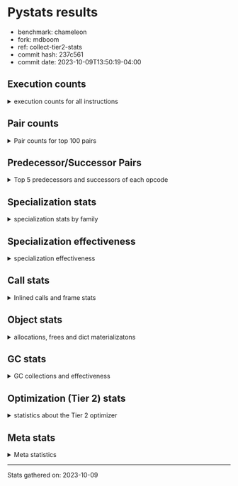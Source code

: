 
# Pystats results

- benchmark: chameleon
- fork: mdboom
- ref: collect-tier2-stats
- commit hash: 237c561
- commit date: 2023-10-09T13:50:19-04:00

## Execution counts

<details>
<summary> execution counts for all instructions </summary>

|Name | Count | Self | Cumulative | Miss ratio | 
|---|---:|---:|---:|---:|
| LOAD_FAST | 125,317,640 | 22.0% | 22.0% |  |
| LOAD_CONST | 60,977,340 | 10.7% | 32.7% |  |
| STORE_FAST | 53,539,220 | 9.4% | 42.1% |  |
| IS_OP | 34,323,360 | 6.0% | 48.1% |  |
| LOAD_GLOBAL_BUILTIN | 32,644,860 | 5.7% | 53.8% |  |
| PUSH_NULL | 30,487,640 | 5.3% | 59.2% |  |
| LOAD_GLOBAL_MODULE | 28,334,020 | 5.0% | 64.1% |  |
| POP_JUMP_IF_FALSE | 27,123,900 | 4.8% | 68.9% |  |
| POP_TOP | 17,284,860 | 3.0% | 71.9% |  |
| CALL_BUILTIN_O | 17,281,440 | 3.0% | 75.0% |  |
| LOAD_FAST_LOAD_FAST | 13,926,240 | 2.4% | 77.4% |  |
| RESUME_CHECK | 13,207,260 | 2.3% | 79.7% |  |
| RETURN_VALUE | 12,965,340 | 2.3% | 82.0% |  |
| POP_JUMP_IF_TRUE | 9,840,480 | 1.7% | 83.7% |  |
| CALL_METHOD_DESCRIPTOR_FAST | 7,831,580 | 1.4% | 85.1% | 100.0% |
| LOAD_ATTR_CLASS | 7,682,880 | 1.3% | 86.4% |  |
| POP_JUMP_IF_NONE | 7,441,920 | 1.3% | 87.7% |  |
| CALL_BOUND_METHOD_EXACT_ARGS | 5,281,440 | 0.9% | 88.7% |  |
| CALL_PY_EXACT_ARGS | 5,040,960 | 0.9% | 89.6% |  |
| COPY_FREE_VARS | 4,800,540 | 0.8% | 90.4% |  |
| POP_JUMP_IF_NOT_NONE | 4,800,480 | 0.8% | 91.2% |  |
| TO_BOOL_BOOL | 4,800,480 | 0.8% | 92.1% |  |
| CALL_STR_1 | 4,800,000 | 0.8% | 92.9% |  |
| CALL_TYPE_1 | 4,800,000 | 0.8% | 93.8% |  |
| CALL | 3,123,600 | 0.5% | 94.3% |  |
| STORE_SUBSCR | 3,122,280 | 0.5% | 94.9% |  |
| JUMP_FORWARD | 2,880,960 | 0.5% | 95.4% |  |
| NOP | 2,641,500 | 0.5% | 95.8% |  |
| DELETE_SUBSCR | 2,640,480 | 0.5% | 96.3% |  |
| ENTER_EXECUTOR | 2,640,160 | 0.5% | 96.8% |  |
| COMPARE_OP_INT | 2,640,060 | 0.5% | 97.2% |  |
| BINARY_OP_SUBTRACT_INT | 2,640,000 | 0.5% | 97.7% |  |
| BINARY_OP | 2,400,620 | 0.4% | 98.1% |  |
| LOAD_DEREF | 2,400,120 | 0.4% | 98.5% |  |
| BINARY_OP_ADD_INT | 2,400,000 | 0.4% | 98.9% |  |
| BINARY_OP_ADD_UNICODE | 2,400,000 | 0.4% | 99.4% |  |
| CALL_BUILTIN_FAST | 723,840 | 0.1% | 99.5% |  |
| INTERPRETER_EXIT | 482,880 | 0.1% | 99.6% |  |
| STORE_ATTR_SLOT | 481,920 | 0.1% | 99.7% |  |
| RETURN_CONST | 241,920 | 0.0% | 99.7% |  |
| BUILD_TUPLE | 241,440 | 0.0% | 99.7% |  |
| CALL_BUILTIN_CLASS | 241,020 | 0.0% | 99.8% |  |
| EXTENDED_ARG | 240,640 | 0.0% | 99.8% |  |
| FOR_ITER_LIST | 240,640 | 0.0% | 99.9% |  |
| GET_ITER | 240,540 | 0.0% | 99.9% |  |
| CALL_LEN | 240,480 | 0.0% | 100.0% |  |
| UNPACK_SEQUENCE_TWO_TUPLE | 240,480 | 0.0% | 100.0% |  |
| LOAD_ATTR | 5,260 | 0.0% | 100.0% |  |
| BUILD_MAP | 1,920 | 0.0% | 100.0% |  |
| BINARY_SUBSCR_GETITEM | 1,920 | 0.0% | 100.0% |  |
| MAKE_CELL | 1,440 | 0.0% | 100.0% |  |
| STORE_DEREF | 1,440 | 0.0% | 100.0% |  |
| CALL_FUNCTION_EX | 1,020 | 0.0% | 100.0% |  |
| MAKE_FUNCTION | 960 | 0.0% | 100.0% |  |
| DICT_MERGE | 960 | 0.0% | 100.0% |  |
| SET_FUNCTION_ATTRIBUTE | 960 | 0.0% | 100.0% |  |
| LOAD_ATTR_METHOD_NO_DICT | 960 | 0.0% | 100.0% |  |
| LOAD_ATTR_NONDESCRIPTOR_WITH_VALUES | 960 | 0.0% | 100.0% |  |
| CALL_KW | 480 | 0.0% | 100.0% |  |
| CONTAINS_OP | 480 | 0.0% | 100.0% |  |
| BINARY_SUBSCR_DICT | 480 | 0.0% | 100.0% |  |
| CALL_PY_WITH_DEFAULTS | 480 | 0.0% | 100.0% |  |
| LOAD_ATTR_INSTANCE_VALUE | 480 | 0.0% | 100.0% |  |
| LOAD_ATTR_METHOD_WITH_VALUES | 480 | 0.0% | 100.0% |  |
| LOAD_SUPER_ATTR_ATTR | 480 | 0.0% | 100.0% |  |
| STORE_SUBSCR_DICT | 480 | 0.0% | 100.0% |  |
| JUMP_BACKWARD | 360 | 0.0% | 100.0% |  |
| FOR_ITER_RANGE | 220 | 0.0% | 100.0% |  |
| LOAD_ATTR_MODULE | 100 | 0.0% | 100.0% |  |
| LOAD_GLOBAL | 80 | 0.0% | 100.0% |  |
| BINARY_OP_SUBTRACT_FLOAT | 60 | 0.0% | 100.0% |  |
| COMPARE_OP | 20 | 0.0% | 100.0% |  |


</details>

## Pair counts

<details>
<summary> Pair counts for top 100 pairs </summary>

|Pair | Count | Self | Cumulative | 
|---|---:|---:|---:|
| STORE_FAST LOAD_FAST | 42,491,960 | 7.5% | 7.5% |
| LOAD_FAST PUSH_NULL | 27,606,080 | 4.8% | 12.3% |
| IS_OP POP_JUMP_IF_FALSE | 22,323,360 | 3.9% | 16.2% |
| POP_JUMP_IF_FALSE LOAD_FAST | 22,323,360 | 3.9% | 20.1% |
| PUSH_NULL LOAD_CONST | 20,647,200 | 3.6% | 23.7% |
| CALL_BUILTIN_O POP_TOP | 17,280,960 | 3.0% | 26.8% |
| LOAD_FAST LOAD_CONST | 15,603,900 | 2.7% | 29.5% |
| LOAD_FAST LOAD_GLOBAL_BUILTIN | 14,400,000 | 2.5% | 32.0% |
| LOAD_GLOBAL_BUILTIN IS_OP | 14,400,000 | 2.5% | 34.6% |
| LOAD_FAST RETURN_VALUE | 12,482,940 | 2.2% | 36.8% |
| LOAD_CONST CALL_BUILTIN_O | 12,480,960 | 2.2% | 38.9% |
| LOAD_CONST LOAD_CONST | 12,000,480 | 2.1% | 41.1% |
| LOAD_FAST LOAD_GLOBAL_MODULE | 10,323,360 | 1.8% | 42.9% |
| LOAD_GLOBAL_MODULE IS_OP | 10,323,360 | 1.8% | 44.7% |
| LOAD_GLOBAL_BUILTIN LOAD_FAST | 10,321,500 | 1.8% | 46.5% |
| POP_TOP LOAD_FAST | 9,842,400 | 1.7% | 48.2% |
| PUSH_NULL LOAD_FAST | 9,600,060 | 1.7% | 49.9% |
| CALL_METHOD_DESCRIPTOR_FAST STORE_FAST | 7,683,840 | 1.3% | 51.2% |
| LOAD_FAST_LOAD_FAST LOAD_GLOBAL_MODULE | 7,682,880 | 1.3% | 52.6% |
| LOAD_ATTR_CLASS LOAD_FAST_LOAD_FAST | 7,682,880 | 1.3% | 53.9% |
| LOAD_GLOBAL_BUILTIN LOAD_ATTR_CLASS | 7,682,880 | 1.3% | 55.3% |
| LOAD_GLOBAL_MODULE CALL_METHOD_DESCRIPTOR_FAST | 7,682,880 | 1.3% | 56.6% |
| RESUME_CHECK LOAD_GLOBAL_BUILTIN | 7,682,880 | 1.3% | 58.0% |
| STORE_FAST LOAD_CONST | 7,681,920 | 1.3% | 59.3% |
| LOAD_GLOBAL_MODULE STORE_FAST | 7,442,400 | 1.3% | 60.6% |
| LOAD_FAST POP_JUMP_IF_NONE | 7,441,920 | 1.3% | 61.9% |
| RETURN_VALUE STORE_FAST | 7,200,960 | 1.3% | 63.2% |
| IS_OP POP_JUMP_IF_TRUE | 7,200,000 | 1.3% | 64.5% |
| POP_JUMP_IF_TRUE LOAD_FAST | 7,199,520 | 1.3% | 65.7% |
| LOAD_CONST CALL_BOUND_METHOD_EXACT_ARGS | 5,281,440 | 0.9% | 66.7% |
| CALL_BOUND_METHOD_EXACT_ARGS RESUME_CHECK | 5,281,440 | 0.9% | 67.6% |
| RESUME_CHECK LOAD_FAST | 5,042,880 | 0.9% | 68.5% |
| LOAD_CONST STORE_FAST | 5,041,920 | 0.9% | 69.3% |
| LOAD_FAST LOAD_FAST | 5,041,920 | 0.9% | 70.2% |
| POP_TOP LOAD_GLOBAL_MODULE | 5,041,440 | 0.9% | 71.1% |
| COPY_FREE_VARS RESUME_CHECK | 4,800,540 | 0.8% | 72.0% |
| LOAD_FAST POP_JUMP_IF_NOT_NONE | 4,800,480 | 0.8% | 72.8% |
| POP_JUMP_IF_NONE LOAD_FAST | 4,800,480 | 0.8% | 73.6% |
| POP_JUMP_IF_FALSE LOAD_GLOBAL_BUILTIN | 4,800,040 | 0.8% | 74.5% |
| IS_OP STORE_FAST | 4,800,000 | 0.8% | 75.3% |
| LOAD_FAST STORE_FAST | 4,800,000 | 0.8% | 76.2% |
| LOAD_FAST CALL_TYPE_1 | 4,800,000 | 0.8% | 77.0% |
| LOAD_FAST TO_BOOL_BOOL | 4,800,000 | 0.8% | 77.9% |
| LOAD_FAST_LOAD_FAST IS_OP | 4,800,000 | 0.8% | 78.7% |
| POP_JUMP_IF_NOT_NONE LOAD_FAST_LOAD_FAST | 4,800,000 | 0.8% | 79.5% |
| CALL_PY_EXACT_ARGS COPY_FREE_VARS | 4,800,000 | 0.8% | 80.4% |
| CALL_TYPE_1 STORE_FAST | 4,800,000 | 0.8% | 81.2% |
| TO_BOOL_BOOL POP_JUMP_IF_FALSE | 4,800,000 | 0.8% | 82.1% |
| LOAD_CONST LOAD_FAST | 2,882,880 | 0.5% | 82.6% |
| STORE_SUBSCR LOAD_FAST | 2,880,960 | 0.5% | 83.1% |
| LOAD_CONST STORE_SUBSCR | 2,880,960 | 0.5% | 83.6% |
| STORE_FAST LOAD_GLOBAL_MODULE | 2,642,400 | 0.5% | 84.0% |
| LOAD_CONST LOAD_GLOBAL_MODULE | 2,641,440 | 0.5% | 84.5% |
| LOAD_FAST CALL | 2,640,980 | 0.5% | 85.0% |
| DELETE_SUBSCR JUMP_FORWARD | 2,640,480 | 0.5% | 85.4% |
| RETURN_VALUE LOAD_CONST | 2,640,480 | 0.5% | 85.9% |
| JUMP_FORWARD LOAD_FAST | 2,640,480 | 0.5% | 86.4% |
| LOAD_CONST DELETE_SUBSCR | 2,640,480 | 0.5% | 86.8% |
| LOAD_CONST COMPARE_OP_INT | 2,640,040 | 0.5% | 87.3% |
| LOAD_CONST BINARY_OP_SUBTRACT_INT | 2,640,000 | 0.5% | 87.7% |
| LOAD_CONST CALL_PY_EXACT_ARGS | 2,640,000 | 0.5% | 88.2% |
| BINARY_OP_SUBTRACT_INT STORE_FAST | 2,640,000 | 0.5% | 88.7% |
| COMPARE_OP_INT POP_JUMP_IF_TRUE | 2,640,000 | 0.5% | 89.1% |
| LOAD_FAST CALL_BUILTIN_O | 2,400,480 | 0.4% | 89.6% |
| NOP LOAD_DEREF | 2,400,060 | 0.4% | 90.0% |
| LOAD_DEREF PUSH_NULL | 2,400,060 | 0.4% | 90.4% |
| LOAD_FAST BINARY_OP | 2,400,020 | 0.4% | 90.8% |
| RETURN_VALUE CALL_STR_1 | 2,400,000 | 0.4% | 91.2% |
| BINARY_OP CALL_BUILTIN_O | 2,400,000 | 0.4% | 91.7% |
| CALL LOAD_CONST | 2,400,000 | 0.4% | 92.1% |
| LOAD_CONST IS_OP | 2,400,000 | 0.4% | 92.5% |
| LOAD_CONST BINARY_OP_ADD_INT | 2,400,000 | 0.4% | 92.9% |
| LOAD_CONST LOAD_GLOBAL_BUILTIN | 2,400,000 | 0.4% | 93.3% |
| LOAD_FAST IS_OP | 2,400,000 | 0.4% | 93.8% |
| LOAD_FAST CALL_STR_1 | 2,400,000 | 0.4% | 94.2% |
| POP_JUMP_IF_NONE NOP | 2,400,000 | 0.4% | 94.6% |
| POP_JUMP_IF_TRUE LOAD_GLOBAL_BUILTIN | 2,400,000 | 0.4% | 95.0% |
| BINARY_OP_ADD_INT STORE_FAST | 2,400,000 | 0.4% | 95.5% |
| BINARY_OP_ADD_UNICODE STORE_FAST | 2,400,000 | 0.4% | 95.9% |
| CALL_STR_1 STORE_FAST | 2,400,000 | 0.4% | 96.3% |
| CALL_STR_1 BINARY_OP_ADD_UNICODE | 2,400,000 | 0.4% | 96.7% |
| LOAD_GLOBAL_MODULE CALL_PY_EXACT_ARGS | 2,400,000 | 0.4% | 97.1% |
| ENTER_EXECUTOR RESUME_CHECK | 2,399,520 | 0.4% | 97.6% |
| POP_TOP ENTER_EXECUTOR | 2,160,300 | 0.4% | 97.9% |
| CACHE RESUME_CHECK | 482,400 | 0.1% | 98.0% |
| CALL_BUILTIN_FAST STORE_FAST | 481,440 | 0.1% | 98.1% |
| LOAD_FAST_LOAD_FAST STORE_ATTR_SLOT | 480,960 | 0.1% | 98.2% |
| STORE_FAST LOAD_GLOBAL_BUILTIN | 480,960 | 0.1% | 98.3% |
| RETURN_VALUE PUSH_NULL | 480,480 | 0.1% | 98.4% |
| RETURN_VALUE INTERPRETER_EXIT | 241,920 | 0.0% | 98.4% |
| LOAD_FAST CALL_BUILTIN_FAST | 241,440 | 0.0% | 98.4% |
| RETURN_CONST INTERPRETER_EXIT | 240,960 | 0.0% | 98.5% |
| CALL_PY_EXACT_ARGS RESUME_CHECK | 240,960 | 0.0% | 98.5% |
| LOAD_GLOBAL_MODULE LOAD_FAST_LOAD_FAST | 240,960 | 0.0% | 98.6% |
| LOAD_GLOBAL_MODULE CALL_BUILTIN_FAST | 240,960 | 0.0% | 98.6% |
| STORE_ATTR_SLOT RETURN_CONST | 240,960 | 0.0% | 98.7% |
| CALL STORE_FAST | 240,540 | 0.0% | 98.7% |
| LOAD_FAST GET_ITER | 240,540 | 0.0% | 98.7% |
| LOAD_FAST CALL_BUILTIN_CLASS | 240,520 | 0.0% | 98.8% |
| STORE_SUBSCR LOAD_FAST_LOAD_FAST | 240,480 | 0.0% | 98.8% |


</details>

## Predecessor/Successor Pairs

<details>
<summary> Top 5 predecessors and successors of each opcode </summary>

### CACHE

<details>
<summary> Successors and predecessors for CACHE </summary>

|Successors | Count | Percentage | 
|---|---:|---:|
| RESUME_CHECK | 482,400 | 99.9% |
| COPY_FREE_VARS | 480 | 0.1% |


</details>

### DELETE_SUBSCR

<details>
<summary> Successors and predecessors for DELETE_SUBSCR </summary>

|Predecessors | Count | Percentage | 
|---|---:|---:|
| LOAD_CONST | 2,640,480 | 100.0% |

|Successors | Count | Percentage | 
|---|---:|---:|
| JUMP_FORWARD | 2,640,480 | 100.0% |


</details>

### GET_ITER

<details>
<summary> Successors and predecessors for GET_ITER </summary>

|Predecessors | Count | Percentage | 
|---|---:|---:|
| LOAD_FAST | 240,540 | 100.0% |

|Successors | Count | Percentage | 
|---|---:|---:|
| FOR_ITER_LIST | 240,000 | 99.8% |
| EXTENDED_ARG | 480 | 0.2% |
| FOR_ITER_RANGE | 60 | 0.0% |


</details>

### INTERPRETER_EXIT

<details>
<summary> Successors and predecessors for INTERPRETER_EXIT </summary>

|Predecessors | Count | Percentage | 
|---|---:|---:|
| RETURN_VALUE | 241,920 | 50.1% |
| RETURN_CONST | 240,960 | 49.9% |


</details>

### MAKE_FUNCTION

<details>
<summary> Successors and predecessors for MAKE_FUNCTION </summary>

|Predecessors | Count | Percentage | 
|---|---:|---:|
| LOAD_CONST | 960 | 100.0% |

|Successors | Count | Percentage | 
|---|---:|---:|
| SET_FUNCTION_ATTRIBUTE | 960 | 100.0% |


</details>

### NOP

<details>
<summary> Successors and predecessors for NOP </summary>

|Predecessors | Count | Percentage | 
|---|---:|---:|
| POP_JUMP_IF_NONE | 2,400,000 | 90.9% |
| RESUME_CHECK | 240,480 | 9.1% |
| STORE_FAST | 960 | 0.0% |
| POP_TOP | 60 | 0.0% |

|Successors | Count | Percentage | 
|---|---:|---:|
| LOAD_DEREF | 2,400,060 | 90.9% |
| LOAD_GLOBAL_BUILTIN | 240,000 | 9.1% |
| LOAD_FAST | 960 | 0.0% |
| LOAD_GLOBAL_MODULE | 480 | 0.0% |


</details>

### POP_TOP

<details>
<summary> Successors and predecessors for POP_TOP </summary>

|Predecessors | Count | Percentage | 
|---|---:|---:|
| CALL_BUILTIN_O | 17,280,960 | 100.0% |
| CALL_BUILTIN_FAST | 2,400 | 0.0% |
| RETURN_CONST | 960 | 0.0% |
| CALL | 540 | 0.0% |

|Successors | Count | Percentage | 
|---|---:|---:|
| LOAD_FAST | 9,842,400 | 56.9% |
| LOAD_GLOBAL_MODULE | 5,041,440 | 29.2% |
| ENTER_EXECUTOR | 2,160,300 | 12.5% |
| EXTENDED_ARG | 239,520 | 1.4% |
| LOAD_CONST | 480 | 0.0% |


</details>

### PUSH_NULL

<details>
<summary> Successors and predecessors for PUSH_NULL </summary>

|Predecessors | Count | Percentage | 
|---|---:|---:|
| LOAD_FAST | 27,606,080 | 90.5% |
| LOAD_DEREF | 2,400,060 | 7.9% |
| RETURN_VALUE | 480,480 | 1.6% |
| LOAD_ATTR | 500 | 0.0% |
| LOAD_SUPER_ATTR_ATTR | 480 | 0.0% |

|Successors | Count | Percentage | 
|---|---:|---:|
| LOAD_CONST | 20,647,200 | 67.7% |
| LOAD_FAST | 9,600,060 | 31.5% |
| CALL | 240,380 | 0.8% |


</details>

### RETURN_VALUE

<details>
<summary> Successors and predecessors for RETURN_VALUE </summary>

|Predecessors | Count | Percentage | 
|---|---:|---:|
| LOAD_FAST | 12,482,940 | 96.3% |
| BUILD_TUPLE | 240,480 | 1.9% |
| CALL_BUILTIN_FAST | 240,000 | 1.9% |
| CALL_FUNCTION_EX | 960 | 0.0% |
| RETURN_VALUE | 480 | 0.0% |

|Successors | Count | Percentage | 
|---|---:|---:|
| STORE_FAST | 7,200,960 | 55.5% |
| LOAD_CONST | 2,640,480 | 20.4% |
| CALL_STR_1 | 2,400,000 | 18.5% |
| PUSH_NULL | 480,480 | 3.7% |
| INTERPRETER_EXIT | 241,920 | 1.9% |


</details>

### STORE_SUBSCR

<details>
<summary> Successors and predecessors for STORE_SUBSCR </summary>

|Predecessors | Count | Percentage | 
|---|---:|---:|
| LOAD_CONST | 2,880,960 | 92.3% |
| LOAD_FAST_LOAD_FAST | 240,480 | 7.7% |
| STORE_SUBSCR | 840 | 0.0% |

|Successors | Count | Percentage | 
|---|---:|---:|
| LOAD_FAST | 2,880,960 | 92.3% |
| LOAD_FAST_LOAD_FAST | 240,480 | 7.7% |
| STORE_SUBSCR | 840 | 0.0% |


</details>

### BINARY_OP

<details>
<summary> Successors and predecessors for BINARY_OP </summary>

|Predecessors | Count | Percentage | 
|---|---:|---:|
| LOAD_FAST | 2,400,020 | 100.0% |
| BINARY_OP | 600 | 0.0% |

|Successors | Count | Percentage | 
|---|---:|---:|
| CALL_BUILTIN_O | 2,400,000 | 100.0% |
| BINARY_OP | 600 | 0.0% |
| BINARY_OP_SUBTRACT_FLOAT | 20 | 0.0% |


</details>

### BUILD_MAP

<details>
<summary> Successors and predecessors for BUILD_MAP </summary>

|Predecessors | Count | Percentage | 
|---|---:|---:|
| LOAD_CONST | 960 | 50.0% |
| STORE_FAST | 480 | 25.0% |
| LOAD_GLOBAL_MODULE | 480 | 25.0% |

|Successors | Count | Percentage | 
|---|---:|---:|
| LOAD_FAST | 960 | 50.0% |
| CALL | 480 | 25.0% |
| STORE_FAST | 480 | 25.0% |


</details>

### BUILD_TUPLE

<details>
<summary> Successors and predecessors for BUILD_TUPLE </summary>

|Predecessors | Count | Percentage | 
|---|---:|---:|
| LOAD_FAST_LOAD_FAST | 240,480 | 99.6% |
| LOAD_FAST | 960 | 0.4% |

|Successors | Count | Percentage | 
|---|---:|---:|
| RETURN_VALUE | 240,480 | 99.6% |
| LOAD_CONST | 960 | 0.4% |


</details>

### CALL

<details>
<summary> Successors and predecessors for CALL </summary>

|Predecessors | Count | Percentage | 
|---|---:|---:|
| LOAD_FAST | 2,640,980 | 84.5% |
| LOAD_FAST_LOAD_FAST | 240,480 | 7.7% |
| PUSH_NULL | 240,380 | 7.7% |
| CALL | 1,000 | 0.0% |
| BUILD_MAP | 480 | 0.0% |

|Successors | Count | Percentage | 
|---|---:|---:|
| LOAD_CONST | 2,400,000 | 76.8% |
| STORE_FAST | 240,540 | 7.7% |
| LOAD_FAST_LOAD_FAST | 240,480 | 7.7% |
| UNPACK_SEQUENCE_TWO_TUPLE | 240,480 | 7.7% |
| CALL | 1,000 | 0.0% |


</details>

### CALL_FUNCTION_EX

<details>
<summary> Successors and predecessors for CALL_FUNCTION_EX </summary>

|Predecessors | Count | Percentage | 
|---|---:|---:|
| DICT_MERGE | 960 | 94.1% |
| LOAD_FAST | 60 | 5.9% |

|Successors | Count | Percentage | 
|---|---:|---:|
| RETURN_VALUE | 960 | 94.1% |
| COPY_FREE_VARS | 60 | 5.9% |


</details>

### CALL_KW

<details>
<summary> Successors and predecessors for CALL_KW </summary>

|Predecessors | Count | Percentage | 
|---|---:|---:|
| LOAD_CONST | 480 | 100.0% |

|Successors | Count | Percentage | 
|---|---:|---:|
| CALL_BUILTIN_FAST | 480 | 100.0% |


</details>

### COMPARE_OP

<details>
<summary> Successors and predecessors for COMPARE_OP </summary>

|Predecessors | Count | Percentage | 
|---|---:|---:|
| LOAD_CONST | 20 | 100.0% |

|Successors | Count | Percentage | 
|---|---:|---:|
| COMPARE_OP_INT | 20 | 100.0% |


</details>

### CONTAINS_OP

<details>
<summary> Successors and predecessors for CONTAINS_OP </summary>

|Predecessors | Count | Percentage | 
|---|---:|---:|
| LOAD_FAST | 480 | 100.0% |

|Successors | Count | Percentage | 
|---|---:|---:|
| POP_JUMP_IF_FALSE | 480 | 100.0% |


</details>

### COPY_FREE_VARS

<details>
<summary> Successors and predecessors for COPY_FREE_VARS </summary>

|Predecessors | Count | Percentage | 
|---|---:|---:|
| CALL_PY_EXACT_ARGS | 4,800,000 | 100.0% |
| CACHE | 480 | 0.0% |
| CALL_FUNCTION_EX | 60 | 0.0% |

|Successors | Count | Percentage | 
|---|---:|---:|
| RESUME_CHECK | 4,800,540 | 100.0% |


</details>

### DICT_MERGE

<details>
<summary> Successors and predecessors for DICT_MERGE </summary>

|Predecessors | Count | Percentage | 
|---|---:|---:|
| LOAD_FAST | 960 | 100.0% |

|Successors | Count | Percentage | 
|---|---:|---:|
| CALL_FUNCTION_EX | 960 | 100.0% |


</details>

### ENTER_EXECUTOR

<details>
<summary> Successors and predecessors for ENTER_EXECUTOR </summary>

|Predecessors | Count | Percentage | 
|---|---:|---:|
| POP_TOP | 2,160,300 | 81.8% |
| POP_JUMP_IF_TRUE | 240,000 | 9.1% |
| EXTENDED_ARG | 239,820 | 9.1% |
| JUMP_BACKWARD | 40 | 0.0% |

|Successors | Count | Percentage | 
|---|---:|---:|
| RESUME_CHECK | 2,399,520 | 90.9% |
| LOAD_FAST | 240,360 | 9.1% |
| CALL | 280 | 0.0% |


</details>

### EXTENDED_ARG

<details>
<summary> Successors and predecessors for EXTENDED_ARG </summary>

|Predecessors | Count | Percentage | 
|---|---:|---:|
| POP_TOP | 239,520 | 99.5% |
| GET_ITER | 480 | 0.2% |
| POP_JUMP_IF_TRUE | 480 | 0.2% |
| JUMP_BACKWARD | 160 | 0.1% |

|Successors | Count | Percentage | 
|---|---:|---:|
| ENTER_EXECUTOR | 239,820 | 99.7% |
| FOR_ITER_LIST | 640 | 0.3% |
| JUMP_BACKWARD | 180 | 0.1% |


</details>

### IS_OP

<details>
<summary> Successors and predecessors for IS_OP </summary>

|Predecessors | Count | Percentage | 
|---|---:|---:|
| LOAD_GLOBAL_BUILTIN | 14,400,000 | 42.0% |
| LOAD_GLOBAL_MODULE | 10,323,360 | 30.1% |
| LOAD_FAST_LOAD_FAST | 4,800,000 | 14.0% |
| LOAD_CONST | 2,400,000 | 7.0% |
| LOAD_FAST | 2,400,000 | 7.0% |

|Successors | Count | Percentage | 
|---|---:|---:|
| POP_JUMP_IF_FALSE | 22,323,360 | 65.0% |
| POP_JUMP_IF_TRUE | 7,200,000 | 21.0% |
| STORE_FAST | 4,800,000 | 14.0% |


</details>

### JUMP_BACKWARD

<details>
<summary> Successors and predecessors for JUMP_BACKWARD </summary>

|Predecessors | Count | Percentage | 
|---|---:|---:|
| POP_TOP | 180 | 50.0% |
| EXTENDED_ARG | 180 | 50.0% |

|Successors | Count | Percentage | 
|---|---:|---:|
| EXTENDED_ARG | 160 | 44.4% |
| FOR_ITER_RANGE | 160 | 44.4% |
| ENTER_EXECUTOR | 40 | 11.1% |


</details>

### JUMP_FORWARD

<details>
<summary> Successors and predecessors for JUMP_FORWARD </summary>

|Predecessors | Count | Percentage | 
|---|---:|---:|
| DELETE_SUBSCR | 2,640,480 | 91.7% |
| CALL_BUILTIN_CLASS | 240,480 | 8.3% |

|Successors | Count | Percentage | 
|---|---:|---:|
| LOAD_FAST | 2,640,480 | 91.7% |
| STORE_FAST | 240,480 | 8.3% |


</details>

### LOAD_ATTR

<details>
<summary> Successors and predecessors for LOAD_ATTR </summary>

|Predecessors | Count | Percentage | 
|---|---:|---:|
| LOAD_FAST | 4,800 | 91.3% |
| LOAD_ATTR | 400 | 7.6% |
| LOAD_GLOBAL_MODULE | 40 | 0.8% |
| LOAD_GLOBAL | 20 | 0.4% |

|Successors | Count | Percentage | 
|---|---:|---:|
| STORE_FAST | 2,400 | 45.6% |
| LOAD_FAST | 960 | 18.3% |
| PUSH_NULL | 500 | 9.5% |
| CALL_BUILTIN_CLASS | 480 | 9.1% |
| TO_BOOL_BOOL | 480 | 9.1% |


</details>

### LOAD_CONST

<details>
<summary> Successors and predecessors for LOAD_CONST </summary>

|Predecessors | Count | Percentage | 
|---|---:|---:|
| PUSH_NULL | 20,647,200 | 33.9% |
| LOAD_FAST | 15,603,900 | 25.6% |
| LOAD_CONST | 12,000,480 | 19.7% |
| STORE_FAST | 7,681,920 | 12.6% |
| RETURN_VALUE | 2,640,480 | 4.3% |

|Successors | Count | Percentage | 
|---|---:|---:|
| CALL_BUILTIN_O | 12,480,960 | 20.5% |
| LOAD_CONST | 12,000,480 | 19.7% |
| CALL_BOUND_METHOD_EXACT_ARGS | 5,281,440 | 8.7% |
| STORE_FAST | 5,041,920 | 8.3% |
| LOAD_FAST | 2,882,880 | 4.7% |


</details>

### LOAD_DEREF

<details>
<summary> Successors and predecessors for LOAD_DEREF </summary>

|Predecessors | Count | Percentage | 
|---|---:|---:|
| NOP | 2,400,060 | 100.0% |
| STORE_FAST | 60 | 0.0% |

|Successors | Count | Percentage | 
|---|---:|---:|
| PUSH_NULL | 2,400,060 | 100.0% |
| STORE_FAST | 60 | 0.0% |


</details>

### LOAD_FAST

<details>
<summary> Successors and predecessors for LOAD_FAST </summary>

|Predecessors | Count | Percentage | 
|---|---:|---:|
| STORE_FAST | 42,491,960 | 33.9% |
| POP_JUMP_IF_FALSE | 22,323,360 | 17.8% |
| LOAD_GLOBAL_BUILTIN | 10,321,500 | 8.2% |
| POP_TOP | 9,842,400 | 7.9% |
| PUSH_NULL | 9,600,060 | 7.7% |

|Successors | Count | Percentage | 
|---|---:|---:|
| PUSH_NULL | 27,606,080 | 22.0% |
| LOAD_CONST | 15,603,900 | 12.5% |
| LOAD_GLOBAL_BUILTIN | 14,400,000 | 11.5% |
| RETURN_VALUE | 12,482,940 | 10.0% |
| LOAD_GLOBAL_MODULE | 10,323,360 | 8.2% |


</details>

### LOAD_FAST_LOAD_FAST

<details>
<summary> Successors and predecessors for LOAD_FAST_LOAD_FAST </summary>

|Predecessors | Count | Percentage | 
|---|---:|---:|
| LOAD_ATTR_CLASS | 7,682,880 | 55.2% |
| POP_JUMP_IF_NOT_NONE | 4,800,000 | 34.5% |
| LOAD_GLOBAL_MODULE | 240,960 | 1.7% |
| STORE_SUBSCR | 240,480 | 1.7% |
| CALL | 240,480 | 1.7% |

|Successors | Count | Percentage | 
|---|---:|---:|
| LOAD_GLOBAL_MODULE | 7,682,880 | 55.2% |
| IS_OP | 4,800,000 | 34.5% |
| STORE_ATTR_SLOT | 480,960 | 3.5% |
| STORE_SUBSCR | 240,480 | 1.7% |
| BUILD_TUPLE | 240,480 | 1.7% |


</details>

### LOAD_GLOBAL

<details>
<summary> Successors and predecessors for LOAD_GLOBAL </summary>

|Predecessors | Count | Percentage | 
|---|---:|---:|
| RETURN_VALUE | 40 | 50.0% |
| POP_JUMP_IF_FALSE | 20 | 25.0% |
| RESUME_CHECK | 20 | 25.0% |

|Successors | Count | Percentage | 
|---|---:|---:|
| LOAD_GLOBAL_MODULE | 40 | 50.0% |
| LOAD_ATTR | 20 | 25.0% |
| LOAD_GLOBAL_BUILTIN | 20 | 25.0% |


</details>

### MAKE_CELL

<details>
<summary> Successors and predecessors for MAKE_CELL </summary>

|Predecessors | Count | Percentage | 
|---|---:|---:|
| MAKE_CELL | 960 | 66.7% |
| CALL_PY_WITH_DEFAULTS | 480 | 33.3% |

|Successors | Count | Percentage | 
|---|---:|---:|
| MAKE_CELL | 960 | 66.7% |
| RESUME_CHECK | 480 | 33.3% |


</details>

### POP_JUMP_IF_FALSE

<details>
<summary> Successors and predecessors for POP_JUMP_IF_FALSE </summary>

|Predecessors | Count | Percentage | 
|---|---:|---:|
| IS_OP | 22,323,360 | 82.3% |
| TO_BOOL_BOOL | 4,800,000 | 17.7% |
| CONTAINS_OP | 480 | 0.0% |
| COMPARE_OP_INT | 60 | 0.0% |

|Successors | Count | Percentage | 
|---|---:|---:|
| LOAD_FAST | 22,323,360 | 82.3% |
| LOAD_GLOBAL_BUILTIN | 4,800,040 | 17.7% |
| LOAD_GLOBAL_MODULE | 480 | 0.0% |
| LOAD_GLOBAL | 20 | 0.0% |


</details>

### POP_JUMP_IF_NONE

<details>
<summary> Successors and predecessors for POP_JUMP_IF_NONE </summary>

|Predecessors | Count | Percentage | 
|---|---:|---:|
| LOAD_FAST | 7,441,920 | 100.0% |

|Successors | Count | Percentage | 
|---|---:|---:|
| LOAD_FAST | 4,800,480 | 64.5% |
| NOP | 2,400,000 | 32.2% |
| LOAD_GLOBAL_BUILTIN | 240,480 | 3.2% |
| LOAD_CONST | 480 | 0.0% |
| LOAD_GLOBAL_MODULE | 480 | 0.0% |


</details>

### POP_JUMP_IF_NOT_NONE

<details>
<summary> Successors and predecessors for POP_JUMP_IF_NOT_NONE </summary>

|Predecessors | Count | Percentage | 
|---|---:|---:|
| LOAD_FAST | 4,800,480 | 100.0% |

|Successors | Count | Percentage | 
|---|---:|---:|
| LOAD_FAST_LOAD_FAST | 4,800,000 | 100.0% |
| LOAD_FAST | 480 | 0.0% |


</details>

### POP_JUMP_IF_TRUE

<details>
<summary> Successors and predecessors for POP_JUMP_IF_TRUE </summary>

|Predecessors | Count | Percentage | 
|---|---:|---:|
| IS_OP | 7,200,000 | 73.2% |
| COMPARE_OP_INT | 2,640,000 | 26.8% |
| TO_BOOL_BOOL | 480 | 0.0% |

|Successors | Count | Percentage | 
|---|---:|---:|
| LOAD_FAST | 7,199,520 | 73.2% |
| LOAD_GLOBAL_BUILTIN | 2,400,000 | 24.4% |
| ENTER_EXECUTOR | 240,000 | 2.4% |
| EXTENDED_ARG | 480 | 0.0% |
| RETURN_CONST | 480 | 0.0% |


</details>

### RETURN_CONST

<details>
<summary> Successors and predecessors for RETURN_CONST </summary>

|Predecessors | Count | Percentage | 
|---|---:|---:|
| STORE_ATTR_SLOT | 240,960 | 99.6% |
| POP_TOP | 480 | 0.2% |
| POP_JUMP_IF_TRUE | 480 | 0.2% |

|Successors | Count | Percentage | 
|---|---:|---:|
| INTERPRETER_EXIT | 240,960 | 99.6% |
| POP_TOP | 960 | 0.4% |


</details>

### SET_FUNCTION_ATTRIBUTE

<details>
<summary> Successors and predecessors for SET_FUNCTION_ATTRIBUTE </summary>

|Predecessors | Count | Percentage | 
|---|---:|---:|
| MAKE_FUNCTION | 960 | 100.0% |

|Successors | Count | Percentage | 
|---|---:|---:|
| STORE_FAST | 960 | 100.0% |


</details>

### STORE_DEREF

<details>
<summary> Successors and predecessors for STORE_DEREF </summary>

|Predecessors | Count | Percentage | 
|---|---:|---:|
| RETURN_VALUE | 960 | 66.7% |
| LOAD_GLOBAL_MODULE | 480 | 33.3% |

|Successors | Count | Percentage | 
|---|---:|---:|
| LOAD_FAST | 1,440 | 100.0% |


</details>

### STORE_FAST

<details>
<summary> Successors and predecessors for STORE_FAST </summary>

|Predecessors | Count | Percentage | 
|---|---:|---:|
| CALL_METHOD_DESCRIPTOR_FAST | 7,683,840 | 14.4% |
| LOAD_GLOBAL_MODULE | 7,442,400 | 13.9% |
| RETURN_VALUE | 7,200,960 | 13.4% |
| LOAD_CONST | 5,041,920 | 9.4% |
| IS_OP | 4,800,000 | 9.0% |

|Successors | Count | Percentage | 
|---|---:|---:|
| LOAD_FAST | 42,491,960 | 79.4% |
| LOAD_CONST | 7,681,920 | 14.3% |
| LOAD_GLOBAL_MODULE | 2,642,400 | 4.9% |
| LOAD_GLOBAL_BUILTIN | 480,960 | 0.9% |
| STORE_FAST | 240,480 | 0.4% |


</details>

### BINARY_OP_ADD_INT

<details>
<summary> Successors and predecessors for BINARY_OP_ADD_INT </summary>

|Predecessors | Count | Percentage | 
|---|---:|---:|
| LOAD_CONST | 2,400,000 | 100.0% |

|Successors | Count | Percentage | 
|---|---:|---:|
| STORE_FAST | 2,400,000 | 100.0% |


</details>

### BINARY_OP_ADD_UNICODE

<details>
<summary> Successors and predecessors for BINARY_OP_ADD_UNICODE </summary>

|Predecessors | Count | Percentage | 
|---|---:|---:|
| CALL_STR_1 | 2,400,000 | 100.0% |

|Successors | Count | Percentage | 
|---|---:|---:|
| STORE_FAST | 2,400,000 | 100.0% |


</details>

### BINARY_OP_SUBTRACT_FLOAT

<details>
<summary> Successors and predecessors for BINARY_OP_SUBTRACT_FLOAT </summary>

|Predecessors | Count | Percentage | 
|---|---:|---:|
| LOAD_FAST | 40 | 66.7% |
| BINARY_OP | 20 | 33.3% |

|Successors | Count | Percentage | 
|---|---:|---:|
| STORE_FAST | 60 | 100.0% |


</details>

### BINARY_OP_SUBTRACT_INT

<details>
<summary> Successors and predecessors for BINARY_OP_SUBTRACT_INT </summary>

|Predecessors | Count | Percentage | 
|---|---:|---:|
| LOAD_CONST | 2,640,000 | 100.0% |

|Successors | Count | Percentage | 
|---|---:|---:|
| STORE_FAST | 2,640,000 | 100.0% |


</details>

### BINARY_SUBSCR_DICT

<details>
<summary> Successors and predecessors for BINARY_SUBSCR_DICT </summary>

|Predecessors | Count | Percentage | 
|---|---:|---:|
| LOAD_CONST | 480 | 100.0% |

|Successors | Count | Percentage | 
|---|---:|---:|
| STORE_FAST | 480 | 100.0% |


</details>

### BINARY_SUBSCR_GETITEM

<details>
<summary> Successors and predecessors for BINARY_SUBSCR_GETITEM </summary>

|Predecessors | Count | Percentage | 
|---|---:|---:|
| LOAD_CONST | 1,920 | 100.0% |

|Successors | Count | Percentage | 
|---|---:|---:|
| RESUME_CHECK | 1,920 | 100.0% |


</details>

### CALL_BOUND_METHOD_EXACT_ARGS

<details>
<summary> Successors and predecessors for CALL_BOUND_METHOD_EXACT_ARGS </summary>

|Predecessors | Count | Percentage | 
|---|---:|---:|
| LOAD_CONST | 5,281,440 | 100.0% |

|Successors | Count | Percentage | 
|---|---:|---:|
| RESUME_CHECK | 5,281,440 | 100.0% |


</details>

### CALL_BUILTIN_CLASS

<details>
<summary> Successors and predecessors for CALL_BUILTIN_CLASS </summary>

|Predecessors | Count | Percentage | 
|---|---:|---:|
| LOAD_FAST | 240,520 | 99.8% |
| LOAD_ATTR | 480 | 0.2% |
| CALL | 20 | 0.0% |

|Successors | Count | Percentage | 
|---|---:|---:|
| JUMP_FORWARD | 240,480 | 99.8% |
| STORE_FAST | 540 | 0.2% |


</details>

### CALL_BUILTIN_FAST

<details>
<summary> Successors and predecessors for CALL_BUILTIN_FAST </summary>

|Predecessors | Count | Percentage | 
|---|---:|---:|
| LOAD_FAST | 241,440 | 33.4% |
| LOAD_GLOBAL_MODULE | 240,960 | 33.3% |
| LOAD_FAST_LOAD_FAST | 240,000 | 33.2% |
| CALL_KW | 480 | 0.1% |
| LOAD_CONST | 480 | 0.1% |

|Successors | Count | Percentage | 
|---|---:|---:|
| STORE_FAST | 481,440 | 66.5% |
| RETURN_VALUE | 240,000 | 33.2% |
| POP_TOP | 2,400 | 0.3% |


</details>

### CALL_BUILTIN_O

<details>
<summary> Successors and predecessors for CALL_BUILTIN_O </summary>

|Predecessors | Count | Percentage | 
|---|---:|---:|
| LOAD_CONST | 12,480,960 | 72.2% |
| LOAD_FAST | 2,400,480 | 13.9% |
| BINARY_OP | 2,400,000 | 13.9% |

|Successors | Count | Percentage | 
|---|---:|---:|
| POP_TOP | 17,280,960 | 100.0% |
| RETURN_VALUE | 480 | 0.0% |


</details>

### CALL_LEN

<details>
<summary> Successors and predecessors for CALL_LEN </summary>

|Predecessors | Count | Percentage | 
|---|---:|---:|
| LOAD_FAST | 240,480 | 100.0% |

|Successors | Count | Percentage | 
|---|---:|---:|
| STORE_FAST | 240,480 | 100.0% |


</details>

### CALL_METHOD_DESCRIPTOR_FAST

<details>
<summary> Successors and predecessors for CALL_METHOD_DESCRIPTOR_FAST </summary>

|Predecessors | Count | Percentage | 
|---|---:|---:|
| LOAD_GLOBAL_MODULE | 7,682,880 | 98.1% |
| CALL_METHOD_DESCRIPTOR_FAST | 147,740 | 1.9% |
| LOAD_CONST | 960 | 0.0% |

|Successors | Count | Percentage | 
|---|---:|---:|
| STORE_FAST | 7,683,840 | 98.1% |
| CALL_METHOD_DESCRIPTOR_FAST | 147,740 | 1.9% |


</details>

### CALL_PY_EXACT_ARGS

<details>
<summary> Successors and predecessors for CALL_PY_EXACT_ARGS </summary>

|Predecessors | Count | Percentage | 
|---|---:|---:|
| LOAD_CONST | 2,640,000 | 52.4% |
| LOAD_GLOBAL_MODULE | 2,400,000 | 47.6% |
| LOAD_FAST | 480 | 0.0% |
| LOAD_ATTR_METHOD_WITH_VALUES | 480 | 0.0% |

|Successors | Count | Percentage | 
|---|---:|---:|
| COPY_FREE_VARS | 4,800,000 | 95.2% |
| RESUME_CHECK | 240,960 | 4.8% |


</details>

### CALL_PY_WITH_DEFAULTS

<details>
<summary> Successors and predecessors for CALL_PY_WITH_DEFAULTS </summary>

|Predecessors | Count | Percentage | 
|---|---:|---:|
| LOAD_FAST | 480 | 100.0% |

|Successors | Count | Percentage | 
|---|---:|---:|
| MAKE_CELL | 480 | 100.0% |


</details>

### CALL_STR_1

<details>
<summary> Successors and predecessors for CALL_STR_1 </summary>

|Predecessors | Count | Percentage | 
|---|---:|---:|
| RETURN_VALUE | 2,400,000 | 50.0% |
| LOAD_FAST | 2,400,000 | 50.0% |

|Successors | Count | Percentage | 
|---|---:|---:|
| STORE_FAST | 2,400,000 | 50.0% |
| BINARY_OP_ADD_UNICODE | 2,400,000 | 50.0% |


</details>

### CALL_TYPE_1

<details>
<summary> Successors and predecessors for CALL_TYPE_1 </summary>

|Predecessors | Count | Percentage | 
|---|---:|---:|
| LOAD_FAST | 4,800,000 | 100.0% |

|Successors | Count | Percentage | 
|---|---:|---:|
| STORE_FAST | 4,800,000 | 100.0% |


</details>

### COMPARE_OP_INT

<details>
<summary> Successors and predecessors for COMPARE_OP_INT </summary>

|Predecessors | Count | Percentage | 
|---|---:|---:|
| LOAD_CONST | 2,640,040 | 100.0% |
| COMPARE_OP | 20 | 0.0% |

|Successors | Count | Percentage | 
|---|---:|---:|
| POP_JUMP_IF_TRUE | 2,640,000 | 100.0% |
| POP_JUMP_IF_FALSE | 60 | 0.0% |


</details>

### FOR_ITER_LIST

<details>
<summary> Successors and predecessors for FOR_ITER_LIST </summary>

|Predecessors | Count | Percentage | 
|---|---:|---:|
| GET_ITER | 240,000 | 99.7% |
| EXTENDED_ARG | 640 | 0.3% |

|Successors | Count | Percentage | 
|---|---:|---:|
| STORE_FAST | 240,480 | 99.9% |
| LOAD_FAST | 160 | 0.1% |


</details>

### FOR_ITER_RANGE

<details>
<summary> Successors and predecessors for FOR_ITER_RANGE </summary>

|Predecessors | Count | Percentage | 
|---|---:|---:|
| JUMP_BACKWARD | 160 | 72.7% |
| GET_ITER | 60 | 27.3% |

|Successors | Count | Percentage | 
|---|---:|---:|
| STORE_FAST | 200 | 90.9% |
| LOAD_FAST | 20 | 9.1% |


</details>

### LOAD_ATTR_CLASS

<details>
<summary> Successors and predecessors for LOAD_ATTR_CLASS </summary>

|Predecessors | Count | Percentage | 
|---|---:|---:|
| LOAD_GLOBAL_BUILTIN | 7,682,880 | 100.0% |

|Successors | Count | Percentage | 
|---|---:|---:|
| LOAD_FAST_LOAD_FAST | 7,682,880 | 100.0% |


</details>

### LOAD_ATTR_INSTANCE_VALUE

<details>
<summary> Successors and predecessors for LOAD_ATTR_INSTANCE_VALUE </summary>

|Predecessors | Count | Percentage | 
|---|---:|---:|
| LOAD_FAST | 480 | 100.0% |

|Successors | Count | Percentage | 
|---|---:|---:|
| LOAD_FAST_LOAD_FAST | 480 | 100.0% |


</details>

### LOAD_ATTR_METHOD_NO_DICT

<details>
<summary> Successors and predecessors for LOAD_ATTR_METHOD_NO_DICT </summary>

|Predecessors | Count | Percentage | 
|---|---:|---:|
| LOAD_FAST | 960 | 100.0% |

|Successors | Count | Percentage | 
|---|---:|---:|
| LOAD_CONST | 960 | 100.0% |


</details>

### LOAD_ATTR_METHOD_WITH_VALUES

<details>
<summary> Successors and predecessors for LOAD_ATTR_METHOD_WITH_VALUES </summary>

|Predecessors | Count | Percentage | 
|---|---:|---:|
| LOAD_FAST | 480 | 100.0% |

|Successors | Count | Percentage | 
|---|---:|---:|
| CALL_PY_EXACT_ARGS | 480 | 100.0% |


</details>

### LOAD_ATTR_MODULE

<details>
<summary> Successors and predecessors for LOAD_ATTR_MODULE </summary>

|Predecessors | Count | Percentage | 
|---|---:|---:|
| LOAD_GLOBAL_MODULE | 60 | 60.0% |
| LOAD_ATTR | 40 | 40.0% |

|Successors | Count | Percentage | 
|---|---:|---:|
| STORE_FAST | 60 | 60.0% |
| PUSH_NULL | 40 | 40.0% |


</details>

### LOAD_ATTR_NONDESCRIPTOR_WITH_VALUES

<details>
<summary> Successors and predecessors for LOAD_ATTR_NONDESCRIPTOR_WITH_VALUES </summary>

|Predecessors | Count | Percentage | 
|---|---:|---:|
| LOAD_FAST | 960 | 100.0% |

|Successors | Count | Percentage | 
|---|---:|---:|
| STORE_FAST | 480 | 50.0% |
| CALL_BUILTIN_FAST | 480 | 50.0% |


</details>

### LOAD_GLOBAL_BUILTIN

<details>
<summary> Successors and predecessors for LOAD_GLOBAL_BUILTIN </summary>

|Predecessors | Count | Percentage | 
|---|---:|---:|
| LOAD_FAST | 14,400,000 | 44.1% |
| RESUME_CHECK | 7,682,880 | 23.5% |
| POP_JUMP_IF_FALSE | 4,800,040 | 14.7% |
| LOAD_CONST | 2,400,000 | 7.4% |
| POP_JUMP_IF_TRUE | 2,400,000 | 7.4% |

|Successors | Count | Percentage | 
|---|---:|---:|
| IS_OP | 14,400,000 | 44.1% |
| LOAD_FAST | 10,321,500 | 31.6% |
| LOAD_ATTR_CLASS | 7,682,880 | 23.5% |
| LOAD_FAST_LOAD_FAST | 240,000 | 0.7% |
| LOAD_GLOBAL_MODULE | 480 | 0.0% |


</details>

### LOAD_GLOBAL_MODULE

<details>
<summary> Successors and predecessors for LOAD_GLOBAL_MODULE </summary>

|Predecessors | Count | Percentage | 
|---|---:|---:|
| LOAD_FAST | 10,323,360 | 36.4% |
| LOAD_FAST_LOAD_FAST | 7,682,880 | 27.1% |
| POP_TOP | 5,041,440 | 17.8% |
| STORE_FAST | 2,642,400 | 9.3% |
| LOAD_CONST | 2,641,440 | 9.3% |

|Successors | Count | Percentage | 
|---|---:|---:|
| IS_OP | 10,323,360 | 36.4% |
| CALL_METHOD_DESCRIPTOR_FAST | 7,682,880 | 27.1% |
| STORE_FAST | 7,442,400 | 26.3% |
| CALL_PY_EXACT_ARGS | 2,400,000 | 8.5% |
| LOAD_FAST_LOAD_FAST | 240,960 | 0.9% |


</details>

### LOAD_SUPER_ATTR_ATTR

<details>
<summary> Successors and predecessors for LOAD_SUPER_ATTR_ATTR </summary>

|Predecessors | Count | Percentage | 
|---|---:|---:|
| LOAD_FAST | 480 | 100.0% |

|Successors | Count | Percentage | 
|---|---:|---:|
| PUSH_NULL | 480 | 100.0% |


</details>

### RESUME_CHECK

<details>
<summary> Successors and predecessors for RESUME_CHECK </summary>

|Predecessors | Count | Percentage | 
|---|---:|---:|
| CALL_BOUND_METHOD_EXACT_ARGS | 5,281,440 | 40.0% |
| COPY_FREE_VARS | 4,800,540 | 36.3% |
| ENTER_EXECUTOR | 2,399,520 | 18.2% |
| CACHE | 482,400 | 3.7% |
| CALL_PY_EXACT_ARGS | 240,960 | 1.8% |

|Successors | Count | Percentage | 
|---|---:|---:|
| LOAD_GLOBAL_BUILTIN | 7,682,880 | 58.2% |
| LOAD_FAST | 5,042,880 | 38.2% |
| NOP | 240,480 | 1.8% |
| LOAD_FAST_LOAD_FAST | 240,480 | 1.8% |
| LOAD_GLOBAL_MODULE | 520 | 0.0% |


</details>

### STORE_ATTR_SLOT

<details>
<summary> Successors and predecessors for STORE_ATTR_SLOT </summary>

|Predecessors | Count | Percentage | 
|---|---:|---:|
| LOAD_FAST_LOAD_FAST | 480,960 | 99.8% |
| LOAD_FAST | 960 | 0.2% |

|Successors | Count | Percentage | 
|---|---:|---:|
| RETURN_CONST | 240,960 | 50.0% |
| LOAD_FAST_LOAD_FAST | 240,480 | 49.9% |
| LOAD_FAST | 480 | 0.1% |


</details>

### STORE_SUBSCR_DICT

<details>
<summary> Successors and predecessors for STORE_SUBSCR_DICT </summary>

|Predecessors | Count | Percentage | 
|---|---:|---:|
| LOAD_CONST | 480 | 100.0% |

|Successors | Count | Percentage | 
|---|---:|---:|
| LOAD_GLOBAL_BUILTIN | 480 | 100.0% |


</details>

### TO_BOOL_BOOL

<details>
<summary> Successors and predecessors for TO_BOOL_BOOL </summary>

|Predecessors | Count | Percentage | 
|---|---:|---:|
| LOAD_FAST | 4,800,000 | 100.0% |
| LOAD_ATTR | 480 | 0.0% |

|Successors | Count | Percentage | 
|---|---:|---:|
| POP_JUMP_IF_FALSE | 4,800,000 | 100.0% |
| POP_JUMP_IF_TRUE | 480 | 0.0% |


</details>

### UNPACK_SEQUENCE_TWO_TUPLE

<details>
<summary> Successors and predecessors for UNPACK_SEQUENCE_TWO_TUPLE </summary>

|Predecessors | Count | Percentage | 
|---|---:|---:|
| CALL | 240,480 | 100.0% |

|Successors | Count | Percentage | 
|---|---:|---:|
| STORE_FAST | 240,480 | 100.0% |


</details>


</details>

## Specialization stats

<details>
<summary> specialization stats by family </summary>

### BINARY_OP

<details>
<summary> specialization stats for BINARY_OP family </summary>

|Kind | Count | Ratio | 
|---|---:|---:|
|     deferred | 2,400,000 | 24.4% |
|          hit | 7,440,060 | 75.6% |

| | Count | Ratio | 
|---|---:|---:|
| Success | 20 | 3.2% |
| Failure | 600 | 96.8% |

|Failure kind | Count | Ratio | 
|---|---:|---:|
| remainder | 600 | 100.0% |


</details>

### BINARY_SUBSCR

<details>
<summary> specialization stats for BINARY_SUBSCR family </summary>

|Kind | Count | Ratio | 
|---|---:|---:|
|          hit | 2,400 | 100.0% |


</details>

### CALL

<details>
<summary> specialization stats for CALL family </summary>

|Kind | Count | Ratio | 
|---|---:|---:|
|     deferred | 3,122,580 | 5.7% |
|        deopt | 147,740 | 0.3% |
|          hit | 43,692,060 | 80.0% |
|         miss | 7,830,620 | 14.3% |

| | Count | Ratio | 
|---|---:|---:|
| Success | 147,760 | 99.3% |
| Failure | 1,000 | 0.7% |

|Failure kind | Count | Ratio | 
|---|---:|---:|
| cmethod | 600 | 60.0% |
| other | 140 | 14.0% |
| cfunc noargs | 120 | 12.0% |
| no dict | 100 | 10.0% |
| class mutable | 40 | 4.0% |


</details>

### COMPARE_OP

<details>
<summary> specialization stats for COMPARE_OP family </summary>

|Kind | Count | Ratio | 
|---|---:|---:|
|          hit | 2,640,060 | 100.0% |

| | Count | Ratio | 
|---|---:|---:|
| Success | 20 | 100.0% |
| Failure | 0 | 0.0% |


</details>

### FOR_ITER

<details>
<summary> specialization stats for FOR_ITER family </summary>

|Kind | Count | Ratio | 
|---|---:|---:|
|          hit | 240,860 | 100.0% |


</details>

### JUMP_BACKWARD

<details>
<summary> specialization stats for JUMP_BACKWARD family </summary>


</details>

### LOAD_ATTR

<details>
<summary> specialization stats for LOAD_ATTR family </summary>

|Kind | Count | Ratio | 
|---|---:|---:|
|     deferred | 4,820 | 0.1% |
|          hit | 7,685,860 | 99.9% |

| | Count | Ratio | 
|---|---:|---:|
| Success | 40 | 9.1% |
| Failure | 400 | 90.9% |

|Failure kind | Count | Ratio | 
|---|---:|---:|
| method | 280 | 70.0% |
| shadowed | 40 | 10.0% |
| class attr simple | 40 | 10.0% |
| class attr descriptor | 40 | 10.0% |


</details>

### LOAD_GLOBAL

<details>
<summary> specialization stats for LOAD_GLOBAL family </summary>

|Kind | Count | Ratio | 
|---|---:|---:|
|     deferred | 20 | 0.0% |
|          hit | 60,978,880 | 100.0% |

| | Count | Ratio | 
|---|---:|---:|
| Success | 60 | 100.0% |
| Failure | 0 | 0.0% |


</details>

### LOAD_SUPER_ATTR

<details>
<summary> specialization stats for LOAD_SUPER_ATTR family </summary>

|Kind | Count | Ratio | 
|---|---:|---:|
|          hit | 480 | 100.0% |


</details>

### POP_JUMP_IF_FALSE

<details>
<summary> specialization stats for POP_JUMP_IF_FALSE family </summary>


</details>

### POP_JUMP_IF_NONE

<details>
<summary> specialization stats for POP_JUMP_IF_NONE family </summary>


</details>

### POP_JUMP_IF_NOT_NONE

<details>
<summary> specialization stats for POP_JUMP_IF_NOT_NONE family </summary>


</details>

### POP_JUMP_IF_TRUE

<details>
<summary> specialization stats for POP_JUMP_IF_TRUE family </summary>


</details>

### STORE_ATTR

<details>
<summary> specialization stats for STORE_ATTR family </summary>

|Kind | Count | Ratio | 
|---|---:|---:|
|          hit | 481,920 | 100.0% |


</details>

### STORE_SUBSCR

<details>
<summary> specialization stats for STORE_SUBSCR family </summary>

|Kind | Count | Ratio | 
|---|---:|---:|
|     deferred | 3,121,440 | 100.0% |
|          hit | 480 | 0.0% |

| | Count | Ratio | 
|---|---:|---:|
| Success | 0 | 0.0% |
| Failure | 840 | 100.0% |

|Failure kind | Count | Ratio | 
|---|---:|---:|
| dict subclass no override | 780 | 92.9% |
| other | 60 | 7.1% |


</details>

### TO_BOOL

<details>
<summary> specialization stats for TO_BOOL family </summary>

|Kind | Count | Ratio | 
|---|---:|---:|
|          hit | 4,800,480 | 100.0% |


</details>

### UNPACK_SEQUENCE

<details>
<summary> specialization stats for UNPACK_SEQUENCE family </summary>

|Kind | Count | Ratio | 
|---|---:|---:|
|          hit | 240,480 | 100.0% |


</details>


</details>

## Specialization effectiveness

<details>
<summary> specialization effectiveness </summary>

|Instructions | Count | Ratio | 
|---|---:|---:|
| Basic | 368,282,480 | 64.6% |
| Not specialized | 65,689,620 | 11.5% |
| Specialized | 136,129,840 | 23.9% |

### Deferred by instruction

<details>
<summary> deferred by instruction </summary>

|Name | Count | Ratio | 
|---|---:|---:|
| CALL | 3,122,580 | 36.1% |
| STORE_SUBSCR | 3,121,440 | 36.1% |
| BINARY_OP | 2,400,000 | 27.7% |
| LOAD_ATTR | 4,820 | 0.1% |
| LOAD_GLOBAL | 20 | 0.0% |
| BINARY_SLICE | 0 | 0.0% |
| STORE_SLICE | 0 | 0.0% |
| CACHE | 0 | 0.0% |
| BINARY_SUBSCR | 0 | 0.0% |
| DELETE_SUBSCR | 0 | 0.0% |


</details>

### Misses by instruction

<details>
<summary> misses by instruction </summary>

|Name | Count | Ratio | 
|---|---:|---:|
| CALL_METHOD_DESCRIPTOR_FAST | 7,830,620 | 100.0% |
| CACHE | 0 | 0.0% |
| DELETE_SUBSCR | 0 | 0.0% |
| GET_ITER | 0 | 0.0% |
| INTERPRETER_EXIT | 0 | 0.0% |
| MAKE_FUNCTION | 0 | 0.0% |
| NOP | 0 | 0.0% |
| POP_TOP | 0 | 0.0% |
| PUSH_NULL | 0 | 0.0% |
| RETURN_VALUE | 0 | 0.0% |


</details>


</details>

## Call stats

<details>
<summary> Inlined calls and frame stats </summary>

| | Count | Ratio | 
|---|---:|---:|
| Calls to PyEval_EvalDefault | 482,880 | 4.5% |
| Calls to Python functions inlined | 10,324,860 | 95.5% |
| Calls via PyEval_EvalFrame (total) | 482,880 | 4.5% |
| Calls via PyEval_EvalFrame (vector) | 482,880 | 4.5% |
| Calls via PyEval_EvalFrame (generator) | 0 | 0.0% |
| Calls via PyEval_EvalFrame (legacy) | 0 | 0.0% |
| Calls via PyEval_EvalFrame (function vectorcall) | 482,880 | 4.5% |
| Calls via PyEval_EvalFrame (build class) | 0 | 0.0% |
| Calls via PyEval_EvalFrame (slot) | 0 | 0.0% |
| Calls via PyEval_EvalFrame (function ex) | 60 | 0.0% |
| Calls via PyEval_EvalFrame (api) | 0 | 0.0% |
| Calls via PyEval_EvalFrame (method) | 0 | 0.0% |
| Frame objects created | 0 | 0.0% |
| Frames pushed | 13,207,260 | 122.2% |


</details>

## Object stats

<details>
<summary> allocations, frees and dict materializatons </summary>

| | Count | Ratio | 
|---|---:|---:|
| Allocations from freelist | 972,600 | 4.9% |
| Frees to freelist | 972,540 |  |
| Allocations | 18,830,560 | 95.1% |
| Allocations to 512 bytes | 18,829,580 | 95.1% |
| Allocations to 4 kbytes | 500 | 0.0% |
| Allocations over 4 kbytes | 480 | 0.0% |
| Frees | 18,831,007 |  |
| New values | 0 |  |
| Interpreter increfs | 177,926,680 | 77.6% |
| Interpreter decrefs | 191,974,480 | 78.0% |
| Increfs | 51,400,201 | 22.4% |
| Decrefs | 54,289,868 | 22.0% |
| Materialize dict (on request) | 0 |  |
| Materialize dict (new key) | 0 |  |
| Materialize dict (too big) | 0 |  |
| Materialize dict (str subclass) | 0 |  |
| Dematerialize dict | 0 |  |
| Method cache hits | 243,646 |  |
| Method cache misses | 14 |  |
| Method cache collisions | 14 |  |
| Method cache dunder hits | 724,020 |  |
| Method cache dunder misses | 0 |  |


</details>

## GC stats

<details>
<summary> GC collections and effectiveness </summary>

|Generation | Collections | Objects collected | Object visits | 
|---:|---:|---:|---:|
| 0 | 0 | 0 | 0 |
| 1 | 0 | 0 | 0 |
| 2 | 0 | 0 | 0 |


</details>

## Optimization (Tier 2) stats

<details>
<summary> statistics about the Tier 2 optimizer </summary>

| | Count | Ratio | 
|---|---:|---:|
| Optimization attempts | 40 |  |
| Traces created | 40 | 100.0% |
| Traces executed | 2,640,160 |  |
| Uops executed | 115,181,320 | 43.63 |
| Trace stack overflow | 0 | 0.0% |
| Trace stack underflow | 0 | 0.0% |
| Trace too long | 0 | 0.0% |
| Trace too short | 0 | 0.0% |
| Inner loop found | 0 | 0.0% |
| Recursive call | 0 | 0.0% |

### Trace length histogram

<details>
<summary> trace length histogram </summary>

|Range | Count | Ratio | 
|---|---:|---:|
| <= 1 | 0 | 0.0% |
| <= 2 | 0 | 0.0% |
| <= 4 | 0 | 0.0% |
| <= 8 | 0 | 0.0% |
| <= 16 | 20 | 50.0% |
| <= 32 | 0 | 0.0% |
| <= 64 | 0 | 0.0% |
| <= 128 | 20 | 50.0% |


</details>

### Optimized trace length histogram

<details>
<summary> optimized trace length histogram </summary>

|Range | Count | Ratio | 
|---|---:|---:|
| <= 1 | 0 | 0.0% |
| <= 2 | 0 | 0.0% |
| <= 4 | 0 | 0.0% |
| <= 8 | 0 | 0.0% |
| <= 16 | 20 | 50.0% |
| <= 32 | 0 | 0.0% |
| <= 64 | 20 | 50.0% |


</details>

### Trace run length histogram

<details>
<summary> trace run length histogram </summary>

|Range | Count | Ratio | 
|---|---:|---:|
| <= 1 | 0 | 0.0% |
| <= 2 | 0 | 0.0% |
| <= 4 | 0 | 0.0% |
| <= 8 | 240,360 | 9.1% |
| <= 16 | 280 | 0.0% |
| <= 32 | 0 | 0.0% |
| <= 64 | 2,399,520 | 90.9% |


</details>

### Uop execution stats

<details>
<summary> uop execution stats </summary>

|Name | Count | Self | Cumulative | Miss ratio | 
|---|---:|---:|---:|---:|
| _SET_IP | 22,316,480 | 19.4% | 19.4% |  |
| LOAD_FAST | 11,997,880 | 10.4% | 29.8% |  |
| LOAD_CONST | 11,997,600 | 10.4% | 40.2% |  |
| STORE_FAST | 9,598,360 | 8.3% | 48.5% |  |
| PUSH_NULL | 7,198,840 | 6.3% | 54.8% |  |
| _GUARD_GLOBALS_VERSION | 5,038,560 | 4.4% | 59.2% |  |
| _LOAD_GLOBAL_MODULE | 5,038,560 | 4.4% | 63.5% |  |
| _EXIT_TRACE | 2,640,160 | 2.3% | 65.8% |  |
| _POP_JUMP_IF_TRUE | 2,640,160 | 2.3% | 68.1% |  |
| POP_TOP | 2,639,880 | 2.3% | 70.4% |  |
| _ITER_CHECK_LIST | 2,639,840 | 2.3% | 72.7% |  |
| _IS_ITER_EXHAUSTED_LIST | 2,639,840 | 2.3% | 75.0% |  |
| STORE_SUBSCR | 2,399,520 | 2.1% | 77.1% |  |
| CALL_BUILTIN_FAST | 2,399,520 | 2.1% | 79.2% |  |
| CALL_BUILTIN_O | 2,399,520 | 2.1% | 81.2% |  |
| _ITER_NEXT_LIST | 2,399,520 | 2.1% | 83.3% |  |
| _CHECK_CALL_BOUND_METHOD_EXACT_ARGS | 2,399,520 | 2.1% | 85.4% |  |
| _INIT_CALL_BOUND_METHOD_EXACT_ARGS | 2,399,520 | 2.1% | 87.5% |  |
| _CHECK_PEP_523 | 2,399,520 | 2.1% | 89.6% |  |
| _CHECK_FUNCTION_EXACT_ARGS | 2,399,520 | 2.1% | 91.7% |  |
| _CHECK_STACK_SPACE | 2,399,520 | 2.1% | 93.7% |  |
| _INIT_CALL_PY_EXACT_ARGS | 2,399,520 | 2.1% | 95.8% |  |
| _PUSH_FRAME | 2,399,520 | 2.1% | 97.9% |  |
| _SAVE_CURRENT_IP | 2,399,520 | 2.1% | 100.0% |  |
| _ITER_CHECK_RANGE | 320 | 0.0% | 100.0% |  |
| _IS_ITER_EXHAUSTED_RANGE | 320 | 0.0% | 100.0% |  |
| _ITER_NEXT_RANGE | 280 | 0.0% | 100.0% |  |


</details>

### Unsupported opcodes

<details>
<summary> unsupported opcodes </summary>

|Opcode | Count | 
|---|---:|
| CALL | 20 |


</details>


</details>

## Meta stats

<details>
<summary> Meta statistics </summary>

| | Count | 
|---|---:|
| Number of data files | 20 |


</details>

---
Stats gathered on: 2023-10-09
